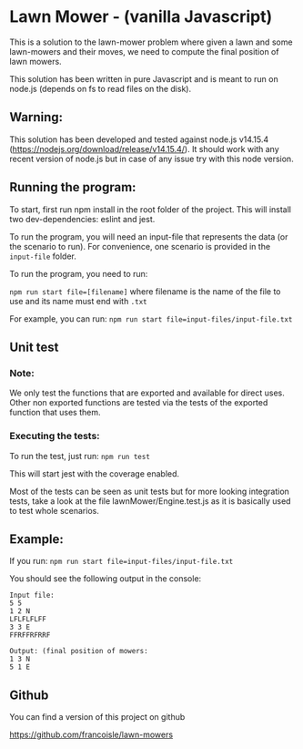 # Lawn Mower - (vanilla Javascript)

This is a solution to the lawn-mower problem where given a lawn and some lawn-mowers and their moves, we need to compute
the final position of lawn mowers.

This solution has been written in pure Javascript and is meant to run on node.js (depends on fs to read files on the
disk).

## Warning:

This solution has been developed and tested against node.js v14.15.4 (https://nodejs.org/download/release/v14.15.4/). It
should work with any recent version of node.js but in case of any issue try with this node version.

## Running the program:

To start, first run npm install in the root folder of the project. This will install two dev-dependencies: eslint and
jest.

To run the program, you will need an input-file that represents the data (or the scenario to run). For convenience, one
scenario is provided in the `input-file` folder.

To run the program, you need to run:

`npm run start file=[filename]`
where filename is the name of the file to use and its name must end with `.txt`

For example, you can run:
`npm run start file=input-files/input-file.txt`

## Unit test

### Note:

We only test the functions that are exported and available for direct uses. Other non exported functions are tested via
the tests of the exported function that uses them.

### Executing the tests:

To run the test, just run:
`npm run test`

This will start jest with the coverage enabled.

Most of the tests can be seen as unit tests but for more looking integration tests, take a look at the file
lawnMower/Engine.test.js as it is basically used to test whole scenarios.

## Example:

If you run:
`npm run start file=input-files/input-file.txt`

You should see the following output in the console:

```
Input file:
5 5
1 2 N
LFLFLFLFF
3 3 E
FFRFFRFRRF

Output: (final position of mowers:
1 3 N
5 1 E
```

## Github
You can find a version of this project on github

https://github.com/francoisle/lawn-mowers
